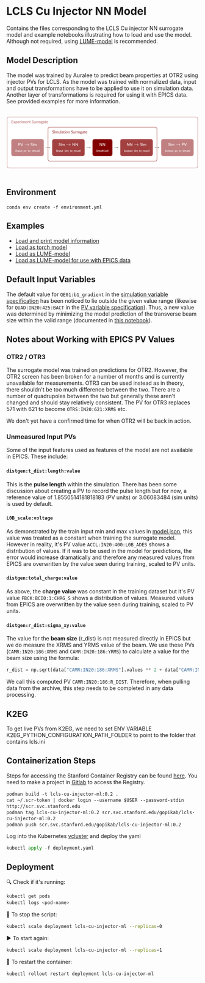 # LCLS Cu Injector NN Model

Contains the files corresponding to the LCLS Cu injector NN surrogate model and example notebooks illustrating how to load and use the model. Although not required, using [LUME-model](https://github.com/slaclab/lume-model) is recommended.

## Model Description

The model was trained by Auralee to predict beam properties at OTR2 using injector PVs for LCLS. As the model was trained with normalized data, input and output transformations have to be applied to use it on simulation data. Another layer of transformations is required for using it with EPICS data. See provided examples for more information.

<br/>
<img src="transformers.png" alt="drawing" width="1000"/>
<br/><br/>

## Environment

```shell
conda env create -f environment.yml
```

## Examples

* [Load and print model information](info.ipynb)
* [Load as torch model](torch_model.ipynb)
* [Load as LUME-model](lume_model.ipynb)
* [Load as LUME-model for use with EPICS data](lume_model_epics.ipynb)

## Default Input Variables

The default value for `QE01:b1_gradient` in the [simulation variable specification](model/sim_variables.yml) has been noticed to lie outside the given value range (likewise for `QUAD:IN20:425:BACT` in the [PV variable specification](model/sim_variables.yml)).  Thus, a new value was determined by minimizing the model prediction of the transverse beam size within the valid range (documented in [this notebook](correct_inconsistent_default_value.ipynb)).

## Notes about Working with EPICS PV Values

### OTR2 / OTR3

The surrogate model was trained on predictions for OTR2. However, the OTR2 screen has been broken for a number of months and is currently unavailable for measurements. OTR3 can be used instead as in theory, there shouldn't be too much difference between the two. There are a number of quadrupoles between the two but generally these aren't changed and should stay relatively consistent. The PV for OTR3 replaces 571 with 621 to become `OTRS:IN20:621:XRMS` etc.

We don't yet have a confirmed time for when OTR2 will be back in action.

### Unmeasured Input PVs

Some of the input features used as features of the model are not available in EPICS. These include:

#### `distgen:t_dist:length:value`

This is the **pulse length** within the simulation. There has been some discussion about creating a PV to record the pulse length but for now, a reference value of 1.8550514181818183 (PV units) or 3.06083484 (sim units) is used by default.

#### `L0B_scale:voltage`

As demonstrated by the train input min and max values in [model.json](info/model.json), this value was treated as a constant when training the surrogate model. However in reality, it's PV value `ACCL:IN20:400:L0B_ADES` shows a distribution of values. If it was to be used in the model for predictions, the error would increase dramatically and therefore any measured values from EPICS are overwritten by the value seen during training, scaled to PV units.

#### `distgen:total_charge:value`

As above, the **charge value** was constant in the training dataset but it's PV value `FBCK:BCI0:1:CHRG_S` shows a distribution of values. Measured values from EPICS are overwritten by the value seen during training, scaled to PV units.

#### `distgen:r_dist:sigma_xy:value`

The value for the **beam size** (r_dist) is not measured directly in EPICS but we do measure the XRMS and YRMS value of the beam. We use these PVs (`CAMR:IN20:186:XRMS` and `CAMR:IN20:186:YRMS`) to calculate a value for the beam size using the formula:

```python
r_dist = np.sqrt(data["CAMR:IN20:186:XRMS"].values ** 2 + data["CAMR:IN20:186:YRMS"].values ** 2)
```

We call this computed PV `CAMR:IN20:186:R_DIST`. Therefore, when pulling data from the archive, this step needs to be completed in any data processing.

## K2EG

To get live PVs from K2EG, we need to set ENV VARIABLE K2EG_PYTHON_CONFIGURATION_PATH_FOLDER to point to the folder that contains lcls.ini

## Containerization Steps 

Steps for accessing the Stanford Container Registry can be found [here](https://docs.google.com/presentation/d/1RwIe0a0_7rOMosRrrxSBVvYLWTcBa9JFRROJaW1MyAY/edit?slide=id.g48a5b0b15c_0_32#slide=id.g48a5b0b15c_0_32). You need to make a project in [Gitlab](https://code.stanford.edu/) to access the Registry.

```console
podman build -t lcls-cu-injector-ml:0.2 .
cat ~/.scr-token | docker login --username $USER --password-stdin http://scr.svc.stanford.edu
podman tag lcls-cu-injector-ml:0.2 scr.svc.stanford.edu/gopikab/lcls-cu-injector-ml:0.2
podman push scr.svc.stanford.edu/gopikab/lcls-cu-injector-ml:0.2
```
Log into the Kubernetes [vcluster](https://k8s.slac.stanford.edu/ad-accel-online-ml) and deploy the yaml

```python
kubectl apply -f deployment.yaml
```


## Deployment

🔍 Check if it's running:
```bash
kubectl get pods
kubectl logs <pod-name>
```
🛑 To stop the script:
```bash
kubectl scale deployment lcls-cu-injector-ml --replicas=0
```
▶️ To start again:
```bash
kubectl scale deployment lcls-cu-injector-ml --replicas=1
```
🔁 To restart the container:
```bash
kubectl rollout restart deployment lcls-cu-injector-ml
```

